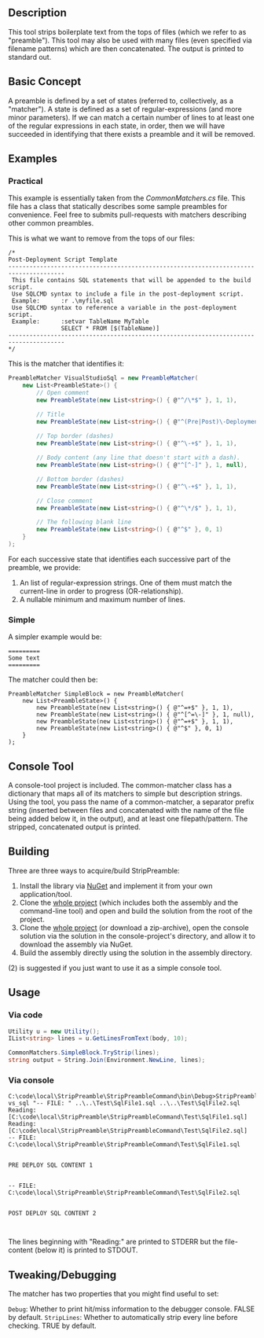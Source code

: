 ## Description

This tool strips boilerplate text from the tops of files (which we refer to as "preamble"). This tool may also be used with many files (even specified via filename patterns) which are then concatenated. The output is printed to standard out.


## Basic Concept

A preamble is defined by a set of states (referred to, collectively, as a "matcher"). A state is defined as a set of regular-expressions (and more minor parameters). If we can match a certain number of lines to at least one of the regular expressions in each state, in order, then we will have succeeded in identifying that there exists a preamble and it will be removed.


## Examples

### Practical

This example is essentially taken from the *CommonMatchers.cs* file. This file has a class that statically describes some sample preambles for convenience. Feel free to submits pull-requests with matchers describing other common preambles.

This is what we want to remove from the tops of our files:

```
/*
Post-Deployment Script Template							
--------------------------------------------------------------------------------------
 This file contains SQL statements that will be appended to the build script.		
 Use SQLCMD syntax to include a file in the post-deployment script.			
 Example:      :r .\myfile.sql								
 Use SQLCMD syntax to reference a variable in the post-deployment script.		
 Example:      :setvar TableName MyTable							
			   SELECT * FROM [$(TableName)]					
--------------------------------------------------------------------------------------
*/
```

This is the matcher that identifies it:

```csharp
PreambleMatcher VisualStudioSql = new PreambleMatcher(
	new List<PreambleState>() {
		// Open comment
		new PreambleState(new List<string>() { @"^/\*$" }, 1, 1),

        // Title
		new PreambleState(new List<string>() { @"^(Pre|Post)\-Deployment Script Template$" }, 1, 1),
		
		// Top border (dashes)
		new PreambleState(new List<string>() { @"^\-+$" }, 1, 1),

		// Body content (any line that doesn't start with a dash).
		new PreambleState(new List<string>() { @"^[^-]" }, 1, null),

		// Bottom border (dashes)
		new PreambleState(new List<string>() { @"^\-+$" }, 1, 1),

		// Close comment
		new PreambleState(new List<string>() { @"^\*/$" }, 1, 1),

		// The following blank line
		new PreambleState(new List<string>() { @"^$" }, 0, 1)
	}
);
```

For each successive state that identifies each successive part of the preamble, we provide:

1. An list of regular-expression strings. One of them must match the current-line in order to progress (OR-relationship).
2. A nullable minimum and maximum number of lines.


### Simple

A simpler example would be:

```
=========
Some text
=========
```

The matcher could then be:

```
PreambleMatcher SimpleBlock = new PreambleMatcher(
	new List<PreambleState>() {
		new PreambleState(new List<string>() { @"^=+$" }, 1, 1),
		new PreambleState(new List<string>() { @"^[^=\-]" }, 1, null),
		new PreambleState(new List<string>() { @"^=+$" }, 1, 1),
		new PreambleState(new List<string>() { @"^$" }, 0, 1)
	}
);
```


## Console Tool

A console-tool project is included. The common-matcher class has a dictionary that maps all of its matchers to simple but description strings. Using the tool, you pass the name of a common-matcher, a separator prefix string (inserted between files and concatenated with the name of the file being added below it, in the output), and at least one filepath/pattern. The stripped, concatenated output is printed.


## Building

Three are three ways to acquire/build StripPreamble:

1. Install the library via [NuGet](https://www.nuget.org/packages/StripPreamble) and implement it from your own application/tool.
2. Clone the [whole project](https://github.com/dsoprea/StripPreambleCs) (which includes both the assembly and the command-line tool) and open and build the solution from the root of the project.
3. Clone the [whole project](https://github.com/dsoprea/StripPreambleCs) (or download a zip-archive), open the console solution via the solution in the console-project's directory, and allow it to download the assembly via NuGet.
4. Build the assembly directly using the solution in the assembly directory. 

(2) is suggested if you just want to use it as a simple console tool.


## Usage

### Via code

```csharp
Utility u = new Utility();
IList<string> lines = u.GetLinesFromText(body, 10);

CommonMatchers.SimpleBlock.TryStrip(lines);
string output = String.Join(Environment.NewLine, lines);
```

### Via console

```
C:\code\local\StripPreamble\StripPreambleCommand\bin\Debug>StripPreambleCommand.exe vs_sql "-- FILE: " ..\..\Test\SqlFile1.sql ..\..\Test\SqlFile2.sql
Reading: [C:\code\local\StripPreamble\StripPreambleCommand\Test\SqlFile1.sql]
Reading: [C:\code\local\StripPreamble\StripPreambleCommand\Test\SqlFile2.sql]
-- FILE: C:\code\local\StripPreamble\StripPreambleCommand\Test\SqlFile1.sql


PRE DEPLOY SQL CONTENT 1


-- FILE: C:\code\local\StripPreamble\StripPreambleCommand\Test\SqlFile2.sql


POST DEPLOY SQL CONTENT 2



```

The lines beginning with "Reading:" are printed to STDERR but the file-content (below it) is printed to STDOUT.


## Tweaking/Debugging

The matcher has two properties that you might find useful to set:

`Debug`: Whether to print hit/miss information to the debugger console. FALSE by default.
`StripLines`: Whether to automatically strip every line before checking. TRUE by default.
